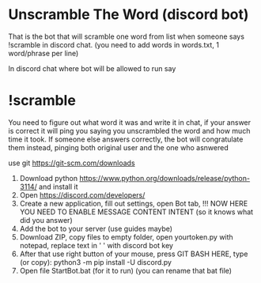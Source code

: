 # Unscramble The Word (discord bot)
That is the bot that will scramble one word from list when someone says !scramble in discord chat.
(you need to add words in words.txt, 1 word/phrase per line)

In discord chat where bot will be allowed to run say
# !scramble

You need to figure out what word it was and write it in chat, if your answer is correct it will ping you saying you unscrambled the word and how much time it took.
If someone else answers correctly, the bot will congratulate them instead, pinging both original user and the one who asnwered 

use git https://git-scm.com/downloads

1. Download python https://www.python.org/downloads/release/python-3114/ and install it
2. Open https://discord.com/developers/
3. Create a new application, fill out settings, open Bot tab, !!! NOW HERE YOU NEED TO ENABLE MESSAGE CONTENT INTENT (so it knows what did you answer)
4. Add the bot to your server (use guides maybe)
5. Download ZIP, copy files to empty folder, open yourtoken.py with notepad, replace text in ' ' with discord bot key
6. After that use right button of your mouse, press GIT BASH HERE, type (or copy):  python3 -m pip install -U discord.py
7. Open file StartBot.bat (for it to run) (you can rename that bat file)
